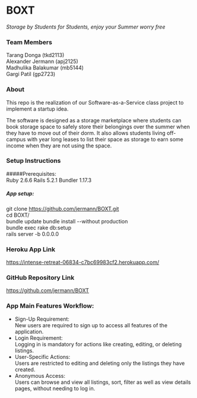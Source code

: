# BOXT
*Storage by Students for Students, enjoy your Summer worry free*

### Team Members
Tarang Donga (tkd2113)  
Alexander Jermann (apj2125)  
Madhulika Balakumar (mb5144)  
Gargi Patil (gp2723)  

### About
This repo is the realization of our Software-as-a-Service class project to implement a startup idea. 

The software is designed as a storage marketplace where students can book storage space to safely store their belongings over the summer when they have to move out of their dorm. It also allows students living off-campus with year long leases to list their space as storage to earn some income when they are not using the space. 

### Setup Instructions
#####Prerequisites:  
Ruby 2.6.6
Rails 5.2.1
Bundler 1.17.3
##### App setup:
git clone https://github.com/jermann/BOXT.git  
cd BOXT/  
bundle update
bundle install --without production  
bundle exec rake db:setup  
rails server -b 0.0.0.0  

### Heroku App Link
https://intense-retreat-06834-c7bc69983cf2.herokuapp.com/  

### GitHub Repository Link
https://github.com/jermann/BOXT  

### App Main Features Workflow:
- Sign-Up Requirement:  
New users are required to sign up to access all features of the application.  
- Login Requirement:  
Logging in is mandatory for actions like creating, editing, or deleting listings.  
- User-Specific Actions:  
Users are restricted to editing and deleting only the listings they have created.  
- Anonymous Access:  
Users can browse and view all listings, sort, filter as well as view details pages, without needing to log in.  
